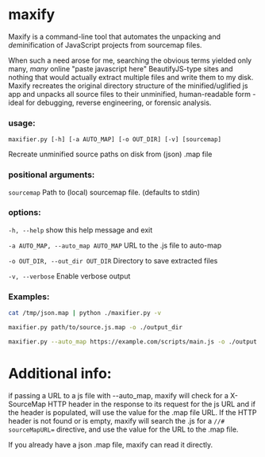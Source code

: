 # maxify
Maxify is a command-line tool that automates the unpacking and *de*minification of JavaScript projects from sourcemap files.

When such a need arose for me, searching the obvious terms yielded only many, *many* online "paste javascript here" BeautifyJS-type sites and nothing that would actually extract multiple files and write them to my disk. Maxify recreates the original directory structure of the minified/uglified js app and unpacks all source files to their unminified, human-readable form - ideal for debugging, reverse engineering, or forensic analysis. 

### usage: 
`maxifier.py [-h] [-a AUTO_MAP] [-o OUT_DIR] [-v] [sourcemap]`

Recreate unminified source paths on disk from (json) .map file

### positional arguments:
  `sourcemap`             Path to (local) sourcemap file. (defaults to stdin)

### options:
  `-h, --help`            show this help message and exit
  
  `-a AUTO_MAP, --auto_map AUTO_MAP`
                        URL to the .js file to auto-map
                        
  `-o OUT_DIR, --out_dir OUT_DIR`
                        Directory to save extracted files
                        
  `-v, --verbose`         Enable verbose output

### Examples:
``` bash
cat /tmp/json.map | python ./maxifier.py -v
```
``` bash
maxifier.py path/to/source.js.map -o ./output_dir
```
``` bash
maxifier.py --auto_map https://example.com/scripts/main.js -o ./output -v
```

# Additional info:
if passing a URL to a js file with --auto_map, maxify will check for a X-SourceMap HTTP header in the response to its request for the js URL and if the header is populated, will use the value for the .map file URL. If the HTTP header is not found or is empty, maxify will search the .js for a `//# sourceMapURL=` directive, and use the value for the URL to the .map file. 

If you already have a json .map file, maxify can read it directly.
